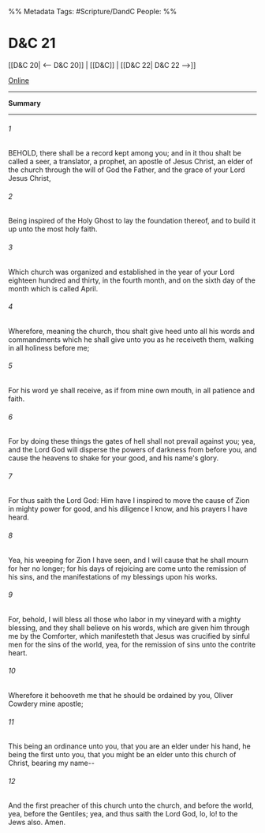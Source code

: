 %% Metadata
Tags: #Scripture/DandC
People: 
%%
# D&C 21
[[D&C 20| <-- D&C 20]] | [[D&C]] | [[D&C 22| D&C 22 -->]]

[Online](https://churchofjesuschrist.org/study/scriptures/dc-testament/dc/21?lang=eng)

---
__Summary__



---
###### 1
BEHOLD, there shall be a record kept among you; and in it thou shalt be called a seer, a translator, a prophet, an apostle of Jesus Christ, an elder of the church through the will of God the Father, and the grace of your Lord Jesus Christ,
###### 2
Being inspired of the Holy Ghost to lay the foundation thereof, and to build it up unto the most holy faith.
###### 3
Which church was organized and established in the year of your Lord eighteen hundred and thirty, in the fourth month, and on the sixth day of the month which is called April.
###### 4
Wherefore, meaning the church, thou shalt give heed unto all his words and commandments which he shall give unto you as he receiveth them, walking in all holiness before me;
###### 5
For his word ye shall receive, as if from mine own mouth, in all patience and faith.
###### 6
For by doing these things the gates of hell shall not prevail against you; yea, and the Lord God will disperse the powers of darkness from before you, and cause the heavens to shake for your good, and his name's glory.
###### 7
For thus saith the Lord God: Him have I inspired to move the cause of Zion in mighty power for good, and his diligence I know, and his prayers I have heard.
###### 8
Yea, his weeping for Zion I have seen, and I will cause that he shall mourn for her no longer; for his days of rejoicing are come unto the remission of his sins, and the manifestations of my blessings upon his works.
###### 9
For, behold, I will bless all those who labor in my vineyard with a mighty blessing, and they shall believe on his words, which are given him through me by the Comforter, which manifesteth that Jesus was crucified by sinful men for the sins of the world, yea, for the remission of sins unto the contrite heart.
###### 10
Wherefore it behooveth me that he should be ordained by you, Oliver Cowdery mine apostle;
###### 11
This being an ordinance unto you, that you are an elder under his hand, he being the first unto you, that you might be an elder unto this church of Christ, bearing my name--
###### 12
And the first preacher of this church unto the church, and before the world, yea, before the Gentiles; yea, and thus saith the Lord God, lo, lo! to the Jews also. Amen.




